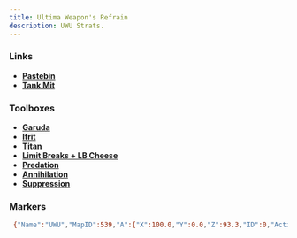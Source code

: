 ```yaml
---
title: Ultima Weapon's Refrain 
description: UWU Strats.
---
```


### Links ###
- [**Pastebin**](https://pastebin.com/hTvkZG3x)
- [**Tank Mit**](https://docs.google.com/spreadsheets/d/13dpeUEBHFpLxX38gjC8oh1xEB4F7xBECI9BvycJEsfk/edit#gid=831820397)

### Toolboxes ###
- [**Garuda**](https://ff14.toolboxgaming.space/?id=584766219158561&preview=1)
- [**Ifrit**](https://ff14.toolboxgaming.space/?id=110045202472361&preview=1)
- [**Titan**](https://ff14.toolboxgaming.space/?id=210044492472361&preview=1)
- [**Limit Breaks + LB Cheese**](https://ff14.toolboxgaming.space/?id=430631425646261&preview=1)
- [**Predation**](https://ff14.toolboxgaming.space/?id=530635345646261&preview=1)
- [**Annihilation**](https://ff14.toolboxgaming.space/?id=930637786646261&preview=1)
- [**Suppression**](https://ff14.toolboxgaming.space/?id=784760520258561&preview=1)

### Markers ###
```bash frame="none"
 {"Name":"UWU","MapID":539,"A":{"X":100.0,"Y":0.0,"Z":93.3,"ID":0,"Active":true},"B":{"X":106.7,"Y":0.0,"Z":100.0,"ID":1,"Active":true},"C":{"X":100.0,"Y":0.0,"Z":106.7,"ID":2,"Active":true},"D":{"X":93.3,"Y":0.0,"Z":100.0,"ID":3,"Active":true},"One":{"X":107.3,"Y":0.0,"Z":107.3,"ID":4,"Active":true},"Two":{"X":100.0,"Y":0.0,"Z":81.0,"ID":5,"Active":true},"Three":{"X":100.0,"Y":0.0,"Z":100.0,"ID":6,"Active":true},"Four":{"X":87.0,"Y":0.0,"Z":87.0,"ID":7,"Active":true}} 
```